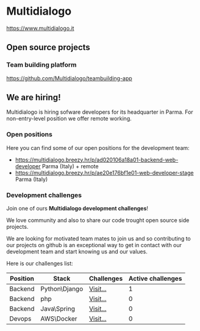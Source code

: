# Multidialogo

https://www.multidialogo.it

## Open source projects

### Team building platform

https://github.com/Multidialogo/teambuilding-app

## We are hiring!
Multidialogo is hiring sofware developers for its headquarter in Parma.
For non-entry-level position we offer remote working.

### Open positions 
Here you can find some of our open positions for the development team:

- https://multidialogo.breezy.hr/p/ad020106a18a01-backend-web-developer Parma (Italy) + remote
- https://multidialogo.breezy.hr/p/ae20e176bf1e01-web-developer-stage Parma (Italy)

### Development challenges
Join one of ours **Multidialogo development challenges**!

We love community and also to share our code trought open source side projects.

We are looking for motivated team mates to join us and so contributing to our projects on github is an exceptional way to get in contact with our development team and start knowing us and our values.

Here is our challenges list:

| Position | Stack           | Challenges                                                                    | Active challenges |
|----------|-----------------|-------------------------------------------------------------------------------|-------------------|
| Backend  | Python\Django   | [Visit...](https://multidialogo.github.io/challenges/backend-python-dev.html) | 1                 |
| Backend  | php             | [Visit...]( https://multidialogo.github.io/challenges/backend-php-dev.html)   | 0                 |
| Backend  | Java\Spring     | [Visit...]( https://multidialogo.github.io/challenges/backend-java-dev.html)  | 0                 |
| Devops   | AWS\Docker      | [Visit...]( https://multidialogo.github.io/challenges/devops.html)            | 0                 |
